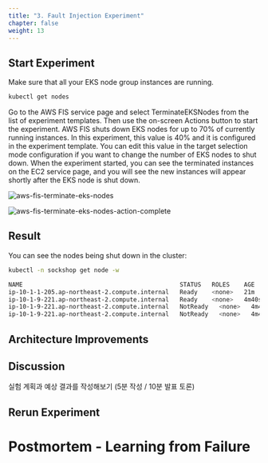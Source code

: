 ```yaml
---
title: "3. Fault Injection Experiment"
chapter: false
weight: 13
---
```


## Start Experiment

Make sure that all your EKS node group instances are running. 
```sh
kubectl get nodes
```

Go to the AWS FIS service page and select TerminateEKSNodes from the list of experiment templates. Then use the on-screen Actions button to start the experiment. AWS FIS shuts down EKS nodes for up to 70% of currently running instances. In this experiment, this value is 40% and it is configured in the experiment template. You can edit this value in the target selection mode configuration if you want to change the number of EKS nodes to shut down. When the experiment started, you can see the terminated instances on the EC2 service page, and you will see the new instances will appear shortly after the EKS node is shut down.

![aws-fis-terminate-eks-nodes](/images/30_eks/aws-fis-terminate-eks-nodes.png)

![aws-fis-terminate-eks-nodes-action-complete](/images/30_eks/aws-fis-terminate-eks-nodes-action-complete.png)

## Result

You can see the nodes being shut down in the cluster:
```sh
kubectl -n sockshop get node -w
```
```sh
NAME                                            STATUS   ROLES    AGE     VERSION
ip-10-1-1-205.ap-northeast-2.compute.internal   Ready    <none>   21m     v1.20.4-eks-6b7464
ip-10-1-9-221.ap-northeast-2.compute.internal   Ready    <none>   4m40s   v1.20.4-eks-6b7464
ip-10-1-9-221.ap-northeast-2.compute.internal   NotReady   <none>   4m40s   v1.20.4-eks-6b7464
ip-10-1-9-221.ap-northeast-2.compute.internal   NotReady   <none>   4m40s   v1.20.4-eks-6b7464
```

## Architecture Improvements

## Discussion

실험 계획과 예상 결과를 작성해보기 (5분 작성 / 10분 발표 토론)

## Rerun Experiment

# Postmortem - Learning from Failure